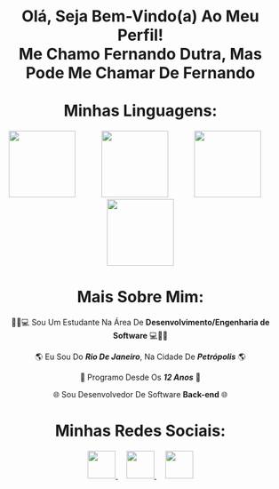 <div align="center">
  <h1>Olá, Seja Bem-Vindo(a) Ao Meu Perfil! <br> Me Chamo Fernando Dutra, Mas Pode Me Chamar De Fernando <br><br> Minhas Linguagens:</h1>
</div>

<div align="center">
  <img height="120" src="https://logos-download.com/wp-content/uploads/2016/10/Python_logo_icon-700x697.png">
  &nbsp;&nbsp;&nbsp;&nbsp;&nbsp;&nbsp;&nbsp;&nbsp;&nbsp;&nbsp;
  <img height="120" src="https://cdn-icons-png.flaticon.com/512/5968/5968292.png">
  &nbsp;&nbsp;&nbsp;&nbsp;&nbsp;&nbsp;&nbsp;&nbsp;&nbsp;&nbsp;
  <img height="120" src="https://static-00.iconduck.com/assets.00/sql-database-sql-azure-icon-1955x2048-4pmty46t.png">
  &nbsp;&nbsp;&nbsp;&nbsp;
  <img height="120" src="https://cdn-icons-png.flaticon.com/256/226/226777.png">
</div>

<div align="center">
  <h1>Mais Sobre Mim:</h1>

  👨‍💻💻 Sou Um Estudante Na Área De **Desenvolvimento/Engenharia de Software** 💻👨‍💻

  🌎 Eu Sou Do ***Rio De Janeiro***, Na Cidade De ***Petrópolis*** 🌎

  🧒 Programo Desde Os ***12 Anos*** 🧒 

  🌐 Sou Desenvolvedor De Software **Back-end** 🌐
</div>

<div align="center">
  <h1>Minhas Redes Sociais:</h1>
</div>

<div align="center">
  <a href="https://twitter.com/FernandoRomano_"><!--Twitter-->
    <img height="50" src="https://img.shields.io/badge/Twitter-1DA1F2?style=for-the-badge&logo=twitter&logoColor=white">
  </a>
  &nbsp;&nbsp;&nbsp;
  <a href="https://www.instagram.com/iduckk_/"><!--Instagram-->
    <img height="50" src="https://img.shields.io/badge/Instagram-E4405F?style=for-the-badge&logo=instagram&logoColor=white">
  </a>
  &nbsp;&nbsp;&nbsp;
  <a href="https://www.youtube.com/channel/UCwx0ZmftvUEpotkKnKZiJqQ"><!--Youtube-->
    <img height="50" src="https://img.shields.io/badge/YouTube-FF0000?style=for-the-badge&logo=youtube&logoColor=white">
  </a>
</div>
